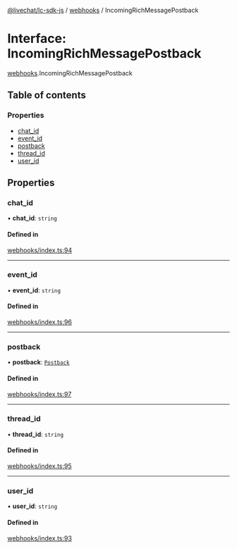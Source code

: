 [@livechat/lc-sdk-js](../README.md) / [webhooks](../modules/webhooks.md) / IncomingRichMessagePostback

# Interface: IncomingRichMessagePostback

[webhooks](../modules/webhooks.md).IncomingRichMessagePostback

## Table of contents

### Properties

- [chat\_id](webhooks.IncomingRichMessagePostback.md#chat_id)
- [event\_id](webhooks.IncomingRichMessagePostback.md#event_id)
- [postback](webhooks.IncomingRichMessagePostback.md#postback)
- [thread\_id](webhooks.IncomingRichMessagePostback.md#thread_id)
- [user\_id](webhooks.IncomingRichMessagePostback.md#user_id)

## Properties

### chat\_id

• **chat\_id**: `string`

#### Defined in

[webhooks/index.ts:94](https://github.com/livechat/lc-sdk-js/blob/4da1eb6/src/webhooks/index.ts#L94)

___

### event\_id

• **event\_id**: `string`

#### Defined in

[webhooks/index.ts:96](https://github.com/livechat/lc-sdk-js/blob/4da1eb6/src/webhooks/index.ts#L96)

___

### postback

• **postback**: [`Postback`](objects.Postback.md)

#### Defined in

[webhooks/index.ts:97](https://github.com/livechat/lc-sdk-js/blob/4da1eb6/src/webhooks/index.ts#L97)

___

### thread\_id

• **thread\_id**: `string`

#### Defined in

[webhooks/index.ts:95](https://github.com/livechat/lc-sdk-js/blob/4da1eb6/src/webhooks/index.ts#L95)

___

### user\_id

• **user\_id**: `string`

#### Defined in

[webhooks/index.ts:93](https://github.com/livechat/lc-sdk-js/blob/4da1eb6/src/webhooks/index.ts#L93)
